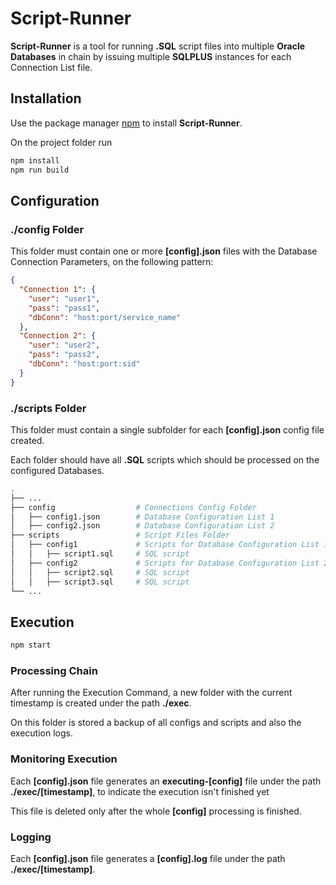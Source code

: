 # Script-Runner

**Script-Runner** is a tool for running **.SQL** script files into multiple **Oracle Databases** in chain by issuing multiple **SQLPLUS** instances for each Connection List file.

## Installation

Use the package manager [npm](https://www.npmjs.com/package/download) to install **Script-Runner**.

On the project folder run

```bash
npm install
npm run build
```

## Configuration

### ./config Folder

This folder must contain one or more **[config].json** files with the Database Connection Parameters, on the following pattern:

```json
{
  "Connection 1": {
    "user": "user1",
    "pass": "pass1",
    "dbConn": "host:port/service_name"
  },
  "Connection 2": {
    "user": "user2",
    "pass": "pass2",
    "dbConn": "host:port:sid"
  }
}
```

### ./scripts Folder

This folder must contain a single subfolder for each **[config].json** config file created.

Each folder should have all **.SQL** scripts which should be processed on the configured Databases.

```bash
.
├── ...
├── config                  # Connections Config Folder
│   ├── config1.json        # Database Configuration List 1
│   ├── config2.json        # Database Configuration List 2
├── scripts                 # Script Files Folder
│   ├── config1             # Scripts for Database Configuration List 1
│   │   ├── script1.sql     # SQL script
│   ├── config2             # Scripts for Database Configuration List 2
│   │   ├── script2.sql     # SQL script
│   │   ├── script3.sql     # SQL script
└── ...
```

## Execution

```bash
npm start
```

### Processing Chain

After running the Execution Command, a new folder with the current timestamp is created under the path **./exec**.

On this folder is stored a backup of all configs and scripts and also the execution logs.

### Monitoring Execution

Each **[config].json** file generates an **executing-[config]** file under the path **./exec/[timestamp]**, to indicate the execution isn't finished yet

This file is deleted only after the whole **[config]** processing is finished.

### Logging

Each **[config].json** file generates a **[config].log** file under the path **./exec/[timestamp]**.
